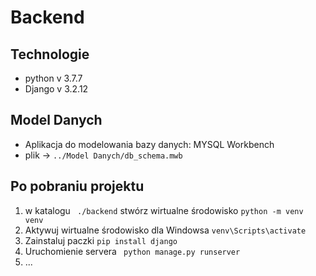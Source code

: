 # Backend

## Technologie
* python v 3.7.7
* Django v 3.2.12

## Model Danych
* Aplikacja do modelowania bazy danych: MYSQL Workbench
* plik -> ```../Model Danych/db_schema.mwb```

## Po pobraniu projektu 
1. w katalogu ``` ./backend``` stwórz wirtualne środowisko 
```python -m venv venv```
2. Aktywuj wirtualne środowisko 
dla Windowsa ```venv\Scripts\activate```
3. Zainstaluj paczki 
```pip install django```
4. Uruchomienie servera
  ```  python manage.py runserver  ```
5. ...